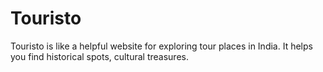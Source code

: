 # Touristo
 Touristo is like a helpful website for exploring tour places in India. It helps you find historical spots, cultural treasures.

